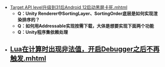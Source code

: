 - [Target API level升级到31后Android 12启动黑屏卡死.mhtml](../assets/Target_API_level升级到31后Android_12启动黑屏卡死_1696902232805_0.mhtml)
	- **Q：Unity Renderer中SortingLayer、SortingOrder底层是如何实现渲染排序的？**
	- **Q：如何用Addressable实现按需下载，大体是想要实现下面两个功能**
	- **Q：Unity程序集依赖处理**
- [Lua在计算时出现非法值，开启Debugger之后不再触发.mhtml](../assets/Lua在计算时出现非法值，开启Debugger之后不再触发_1696903392925_0.mhtml)
	-